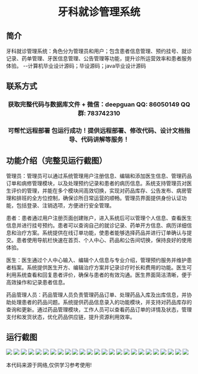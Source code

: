<p><h1 align="center">牙科就诊管理系统</h1></p>

## 简介
牙科就诊管理系统：角色分为管理员和用户；包含患者信息管理、预约挂号、就诊记录、药单管理、牙医信息管理、公告管理等功能，提升诊所运营效率和患者服务体验。    --计算机毕业设计源码；毕设源码；java毕业设计源码


## 联系方式
<p><h3 align="center">获取完整代码与数据库文件 + 微信：deepguan QQ: 86050149 QQ群: 783742310</h3></p>
<p><h3 align="center">可帮忙远程部署 包运行成功！提供远程部署、修改代码、设计文档指导、代码讲解等服务！</h3></p>

## 功能介绍（完整见运行截图）
管理员：管理员可以通过系统管理用户注册信息、编辑和添加医生信息、管理药品订单和病修管理模块，以及处理预约记录和患者的病历信息。系统支持管理员对医生评价的管理，并能在多个模块间高效切换，实现对药品库存、公告发布、病房管理和排班的全方位控制，确保诊所日常运营的顺畅。管理员界面提供身份认证功能，包括登录、注销选项，方便进行安全管理。

患者：患者通过用户注册页面创建账户，进入系统后可以管理个人信息、查看医生信息并进行挂号预约。患者可以查询自己的就诊记录、药单开方信息、病历详细信息和治疗方案。系统提供在线订单功能，使患者能够选择药品并进行订单确认与提交。患者使用导航栏快速在首页、个人中心、药品和公告间切换，保持良好的使用体验。

医生：医生通过个人中心输入、编辑个人信息与专业介绍，管理预约服务并维护患者档案。系统提供医生开方、编辑治疗方案并记录诊疗时长和费用的功能。医生可利用系统查看和回复患者评价，确保与患者的有效沟通。医生界面简洁清晰，便于高效操作和记录患者信息。

药品管理人员：药品管理人员负责管理药品订单、处理药品入库及出库信息，并协助处理患者的药品问题。系统提供药品信息录入的功能模块，并支持对药品库存的查询和更新。通过药品管理模块，工作人员可以查看药品订单的详情及状态，管理支付和发货状态，优化药品供应链，提升资源利用效率。


## 运行截图
![](img/001.jpg)
![](img/002.jpg)
![](img/003.jpg)
![](img/004.jpg)
![](img/005.jpg)
![](img/006.jpg)
![](img/007.jpg)
![](img/008.jpg)
![](img/009.jpg)
![](img/010.jpg)
![](img/011.jpg)
![](img/012.jpg)
![](img/013.jpg)
![](img/014.jpg)
![](img/015.jpg)
![](img/016.jpg)
![](img/017.jpg)
![](img/018.jpg)
![](img/019.jpg)
![](img/020.jpg)
![](img/021.jpg)
![](img/022.jpg)
![](img/023.jpg)
![](img/024.jpg)
![](img/025.jpg)

<p>本代码来源于网络,仅供学习参考使用!</p>
